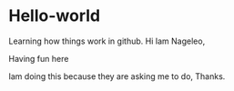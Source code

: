 # Hello-world
Learning how things work in github.
Hi Iam Nageleo,

Having fun here

Iam doing this because they are asking me to do, Thanks.

